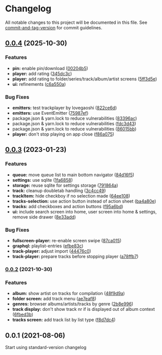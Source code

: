 # Changelog

All notable changes to this project will be documented in this file. See [commit-and-tag-version](https://github.com/absolute-version/commit-and-tag-version) for commit guidelines.

## [0.0.4](https://github.com-ffalt/ffalt/jampacked/compare/v0.0.3...v0.0.4) (2025-10-30)


### Features

* **pin:** enable pin/download ([00204b5](https://github.com-ffalt/ffalt/jampacked/commit/00204b5d3fd17a9c9db9add8c6e956b4dae30722))
* **player:** add rating ([345dc3c](https://github.com-ffalt/ffalt/jampacked/commit/345dc3cd4cca1b8f8da8720dec53d25b8d4a6763))
* **player:** add rating to folder/series/track/album/artist screens ([5ff3d5e](https://github.com-ffalt/ffalt/jampacked/commit/5ff3d5e56105b4be65202e8e50ca286413cf85c2))
* **ui:** refinements ([c6a550a](https://github.com-ffalt/ffalt/jampacked/commit/c6a550aea9a61660d78e7db765f31206b36d2da1))


### Bug Fixes

* **emitters:** test trackplayer by lovegaoshi ([822ce6d](https://github.com-ffalt/ffalt/jampacked/commit/822ce6dcaedfa940c2c5b65f4b47fb2e567cb841))
* **emitters:** use EventEmitter ([75987ef](https://github.com-ffalt/ffalt/jampacked/commit/75987ef4eea0ef196796b026b7b11c78d6dba91d))
* package.json & yarn.lock to reduce vulnerabilities ([83396ac](https://github.com-ffalt/ffalt/jampacked/commit/83396ac44b121be57d56ebcccfdee06fa6d1da5c))
* package.json & yarn.lock to reduce vulnerabilities ([fdc3d43](https://github.com-ffalt/ffalt/jampacked/commit/fdc3d431ac7e768e5831078a4032f65908fbc614))
* package.json & yarn.lock to reduce vulnerabilities ([86015bb](https://github.com-ffalt/ffalt/jampacked/commit/86015bb995c6832586f6f7b9b748c5463e539b76))
* **player:** don't stop playing on app close ([f86a075](https://github.com-ffalt/ffalt/jampacked/commit/f86a07566bffe4e794008be2043b377e87dcdb9c))

## [0.0.3](https://github.com-ffalt/ffalt/jampacked/compare/v0.0.2...v0.0.3) (2023-01-23)

### Features

* **queue:** move queue list to main bottom navigator ([84d16f5](https://github.com-ffalt/ffalt/jampacked/commit/84d16f56e010ea40f684169c227536f6f1a068a6))
* **settings:** use sqlite ([1fa6858](https://github.com-ffalt/ffalt/jampacked/commit/1fa68584e76f1a30c7084874f745492471fce5e4))
* **storage:** reuse sqlite for settings storage ([791864a](https://github.com-ffalt/ffalt/jampacked/commit/791864aae809819f5780431aac5b2fba89b9b64a))
* **track:** cleanup doubletab handling ([3c4cc49](https://github.com-ffalt/ffalt/jampacked/commit/3c4cc4938da62eed2cf9051754a2b5f39b776b91))
* **trackItem:** hide checkboy if no selection made ([64ee108](https://github.com-ffalt/ffalt/jampacked/commit/64ee108c67502ee6bfe75d0206015fde2cae6047))
* **tracks-selection:** use action button instead of action sheet ([ba4a80e](https://github.com-ffalt/ffalt/jampacked/commit/ba4a80e41f31cba89758c115a1a86931e9f0f25a))
* **tracks:** add checkboxes and action buttons ([f95a6bd](https://github.com-ffalt/ffalt/jampacked/commit/f95a6bd296744aa2f4455a2411db3c07a7a0db1a))
* **ui:** include search screen into home, user screen into home & settings, remove side drawer ([8e33add](https://github.com-ffalt/ffalt/jampacked/commit/8e33adda733aa7faf196d02399cb4c127bbab75a))

### Bug Fixes

* **fullscreen-player:** re-enable screen swipe ([87ca015](https://github.com-ffalt/ffalt/jampacked/commit/87ca0150ec6c3a12fc8c9fbb2283669855923fd3))
* **graphql:** playlist-entries ([efbe83c](https://github.com-ffalt/ffalt/jampacked/commit/efbe83c8e2a72d257662411c1acd54de20ae4b54))
* **track-player:** adjust import ([44476c0](https://github.com-ffalt/ffalt/jampacked/commit/44476c04ecee47881d3561e4570ca777926ef76d))
* **track-player:** prepare tracks before stopping player ([a78ffb7](https://github.com-ffalt/ffalt/jampacked/commit/a78ffb7a3cb04b6da06710edbda8be2b545ba490))

### [0.0.2](https://github.com-ffalt/ffalt/jampacked/compare/v0.0.1...v0.0.2) (2021-10-30)

### Features

* **album:** show artist on tracks for compilation ([48f9d9a](https://github.com-ffalt/ffalt/jampacked/commit/48f9d9af776f8380e26eac15d7cf6bc3c0bcbfb0))
* **folder screen:** add track menu ([ae7eaf8](https://github.com-ffalt/ffalt/jampacked/commit/ae7eaf80c292c94b5d1b679237d6bf860120a45c))
* **genres:** browser albums/artists/tracks by genre ([2b8e996](https://github.com-ffalt/ffalt/jampacked/commit/2b8e9969b4c67930db9530b11d95e280705ae191))
* **track display:** don't show track nr if is displayed out of album context ([6fbed3b](https://github.com-ffalt/ffalt/jampacked/commit/6fbed3b262b76628646604ad3b6ca990cfe7da0d))
* **tracks screen:** add track list by list type ([f8d7dc4](https://github.com-ffalt/ffalt/jampacked/commit/f8d7dc4f328ea3d96ec189b0376f2e4b5b9a40a9))

## 0.0.1 (2021-08-06)

Start using standard-version changelog
